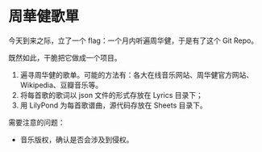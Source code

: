 # 周華健歌單

今天到来之际，立了一个 flag：一个月内听遍周华健，于是有了这个 Git Repo。

既然如此，干脆把它做成一个项目。

1. 遍寻周华健的歌单。可能的方法有：各大在线音乐网站、周华健官方网站、Wikipedia、豆瓣音乐等。
1. 将每首歌的歌词以 json 文件的形式存放在 Lyrics 目录下；
1. 用 LilyPond 为每首歌谱曲，源代码存放在 Sheets 目录下。

需要注意的问题：
- 音乐版权，确认是否会涉及到侵权。
